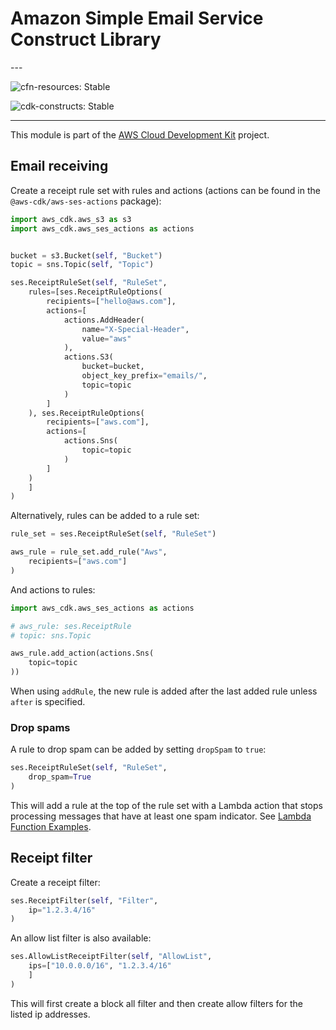 # Amazon Simple Email Service Construct Library

<!--BEGIN STABILITY BANNER-->---


![cfn-resources: Stable](https://img.shields.io/badge/cfn--resources-stable-success.svg?style=for-the-badge)

![cdk-constructs: Stable](https://img.shields.io/badge/cdk--constructs-stable-success.svg?style=for-the-badge)

---
<!--END STABILITY BANNER-->

This module is part of the [AWS Cloud Development Kit](https://github.com/aws/aws-cdk) project.

## Email receiving

Create a receipt rule set with rules and actions (actions can be found in the
`@aws-cdk/aws-ses-actions` package):

```python
import aws_cdk.aws_s3 as s3
import aws_cdk.aws_ses_actions as actions


bucket = s3.Bucket(self, "Bucket")
topic = sns.Topic(self, "Topic")

ses.ReceiptRuleSet(self, "RuleSet",
    rules=[ses.ReceiptRuleOptions(
        recipients=["hello@aws.com"],
        actions=[
            actions.AddHeader(
                name="X-Special-Header",
                value="aws"
            ),
            actions.S3(
                bucket=bucket,
                object_key_prefix="emails/",
                topic=topic
            )
        ]
    ), ses.ReceiptRuleOptions(
        recipients=["aws.com"],
        actions=[
            actions.Sns(
                topic=topic
            )
        ]
    )
    ]
)
```

Alternatively, rules can be added to a rule set:

```python
rule_set = ses.ReceiptRuleSet(self, "RuleSet")

aws_rule = rule_set.add_rule("Aws",
    recipients=["aws.com"]
)
```

And actions to rules:

```python
import aws_cdk.aws_ses_actions as actions

# aws_rule: ses.ReceiptRule
# topic: sns.Topic

aws_rule.add_action(actions.Sns(
    topic=topic
))
```

When using `addRule`, the new rule is added after the last added rule unless `after` is specified.

### Drop spams

A rule to drop spam can be added by setting `dropSpam` to `true`:

```python
ses.ReceiptRuleSet(self, "RuleSet",
    drop_spam=True
)
```

This will add a rule at the top of the rule set with a Lambda action that stops processing messages that have at least one spam indicator. See [Lambda Function Examples](https://docs.aws.amazon.com/ses/latest/DeveloperGuide/receiving-email-action-lambda-example-functions.html).

## Receipt filter

Create a receipt filter:

```python
ses.ReceiptFilter(self, "Filter",
    ip="1.2.3.4/16"
)
```

An allow list filter is also available:

```python
ses.AllowListReceiptFilter(self, "AllowList",
    ips=["10.0.0.0/16", "1.2.3.4/16"
    ]
)
```

This will first create a block all filter and then create allow filters for the listed ip addresses.
